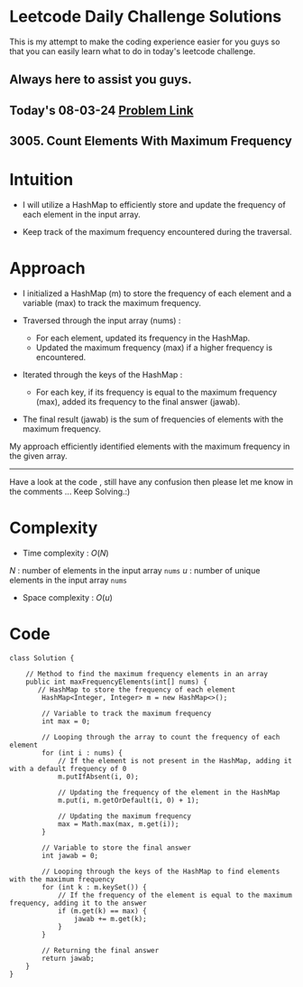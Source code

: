 # Leetcode Daily Challenge Solutions

This is my attempt to make the coding experience easier for you guys so that you can easily learn what to do in today's leetcode challenge.

## Always here to assist you guys.

## Today's 08-03-24 [Problem Link](https://leetcode.com/problems/count-elements-with-maximum-frequency/description/?envType=daily-question&envId=2024-03-08)
## 3005. Count Elements With Maximum Frequency

# Intuition
<!-- Describe your first thoughts on how to solve this problem. -->
- I will utilize a HashMap to efficiently store and update the frequency of each element in the input array.

- Keep track of the maximum frequency encountered during the traversal.

# Approach
<!-- Describe your approach to solving the problem. -->
- I initialized a HashMap (m) to store the frequency of each element and a variable (max) to track the maximum frequency.

- Traversed through the input array (nums) :
  - For each element, updated its frequency in the HashMap.
  - Updated the maximum frequency (max) if a higher frequency is encountered.

- Iterated through the keys of the HashMap :
  - For each key, if its frequency is equal to the maximum frequency (max), added its frequency to the final answer (jawab).

- The final result (jawab) is the sum of frequencies of elements with the maximum frequency.

My approach efficiently identified elements with the maximum frequency in the given array.

---
Have a look at the code , still have any confusion then please let me know in the comments ... Keep Solving.:)

# Complexity
- Time complexity : $O(N)$
<!-- Add your time complexity here, e.g. $$O(n)$$ -->
$N$ : number of elements in the input array `nums`
$u$ : number of unique elements in the input array `nums`
- Space complexity : $O(u)$
<!-- Add your space complexity here, e.g. $$O(n)$$ -->

# Code
```
class Solution {
 
    // Method to find the maximum frequency elements in an array
    public int maxFrequencyElements(int[] nums) {
       // HashMap to store the frequency of each element
        HashMap<Integer, Integer> m = new HashMap<>();
        
        // Variable to track the maximum frequency
        int max = 0;
        
        // Looping through the array to count the frequency of each element
        for (int i : nums) {
            // If the element is not present in the HashMap, adding it with a default frequency of 0
            m.putIfAbsent(i, 0);
            
            // Updating the frequency of the element in the HashMap
            m.put(i, m.getOrDefault(i, 0) + 1);
            
            // Updating the maximum frequency
            max = Math.max(max, m.get(i));
        }   

        // Variable to store the final answer
        int jawab = 0;
        
        // Looping through the keys of the HashMap to find elements with the maximum frequency
        for (int k : m.keySet()) {
            // If the frequency of the element is equal to the maximum frequency, adding it to the answer
            if (m.get(k) == max) {
                jawab += m.get(k);
            }
        }
        
        // Returning the final answer
        return jawab;
    }
}
```